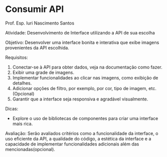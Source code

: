 # Consumir API

Prof. Esp. Iuri Nascimento Santos

Atividade: Desenvolvimento de Interface utilizando a API de sua escolha

Objetivo:
Desenvolver uma interface bonita e interativa que exibe imagens provenientes da API escolhida.

Requisitos:

1. Conectar-se à API para obter dados, veja na documentação como fazer.
2. Exibir uma grade de imagens.
3. Implementar funcionalidades ao clicar nas imagens, como exibição de detalhes.
4. Adicionar opções de filtro, por exemplo, por cor, tipo de imagem, etc. (Opcional)
5. Garantir que a interface seja responsiva e agradável visualmente.

Dicas:

- Explore o uso de bibliotecas de componentes para criar uma interface mais rica.

Avaliação:
Serão avaliados critérios como a funcionalidade da interface, o uso eficiente da API, a qualidade do código, a estética da interface e a capacidade de implementar funcionalidades adicionais além das mencionadas(opcional).
